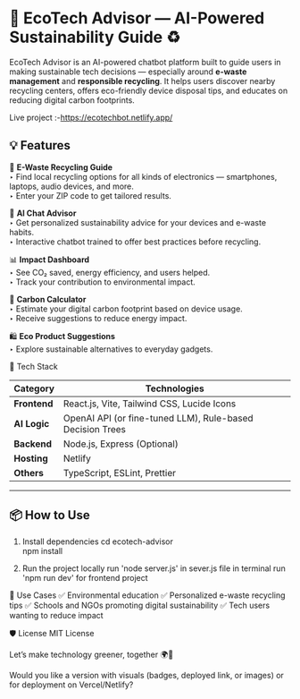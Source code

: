 # 🌿 EcoTech Advisor — AI-Powered Sustainability Guide ♻️

EcoTech Advisor is an AI-powered chatbot platform built to guide users in making sustainable tech decisions — especially around **e-waste management** and **responsible recycling**. It helps users discover nearby recycling centers, offers eco-friendly device disposal tips, and educates on reducing digital carbon footprints.

Live project :-https://ecotechbot.netlify.app/


## 💡 Features

🔎 **E-Waste Recycling Guide**  
‣ Find local recycling options for all kinds of electronics — smartphones, laptops, audio devices, and more.  
‣ Enter your ZIP code to get tailored results.

🤖 **AI Chat Advisor**  
‣ Get personalized sustainability advice for your devices and e-waste habits.  
‣ Interactive chatbot trained to offer best practices before recycling.

📊 **Impact Dashboard**  
‣ See CO₂ saved, energy efficiency, and users helped.  
‣ Track your contribution to environmental impact.

🧮 **Carbon Calculator**  
‣ Estimate your digital carbon footprint based on device usage.  
‣ Receive suggestions to reduce energy impact.

🛍️ **Eco Product Suggestions**  
‣ Explore sustainable alternatives to everyday gadgets.

🧠 Tech Stack

| Category      | Technologies |
|---------------|--------------|
| **Frontend**  | React.js, Vite, Tailwind CSS, Lucide Icons |
| **AI Logic**  | OpenAI API (or fine-tuned LLM), Rule-based Decision Trees |
| **Backend**   | Node.js, Express (Optional) |
| **Hosting**   | Netlify |
| **Others**    | TypeScript, ESLint, Prettier |

---

## 📦 How to Use

1. Install dependencies
   cd ecotech-advisor  
   npm install

2. Run the project locally
   run 'node server.js' in sever.js file in terminal
   run 'npm run dev' for frontend project

📌 Use Cases
✅ Environmental education
✅ Personalized e-waste recycling tips
✅ Schools and NGOs promoting digital sustainability
✅ Tech users wanting to reduce impact

🛡️ License
MIT License

Let’s make technology greener, together 🌍💚

Would you like a version with visuals (badges, deployed link, or images) or for deployment on Vercel/Netlify?



